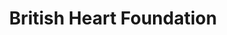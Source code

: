 ---
title: "British Heart Foundation"
url: /bowness-on-windermere/british-heart-foundation/
shop: Gebrauchtwaren
---